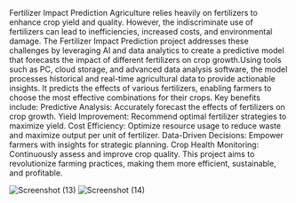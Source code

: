 Fertilizer Impact Prediction
Agriculture relies heavily on fertilizers to enhance crop yield and quality. However, the indiscriminate use of fertilizers can lead to inefficiencies, increased costs, and environmental damage. The Fertilizer Impact Prediction project addresses these challenges by leveraging AI and data analytics to create a predictive model that forecasts the impact of different fertilizers on crop growth.Using tools such as PC, cloud storage, and advanced data analysis software, the model processes historical and real-time agricultural data to provide actionable insights. It predicts the effects of various fertilizers, enabling farmers to choose the most effective combinations for their crops.
Key benefits include:
Predictive Analysis: Accurately forecast the effects of fertilizers on crop growth.
Yield Improvement: Recommend optimal fertilizer strategies to maximize yield.
Cost Efficiency: Optimize resource usage to reduce waste and maximize output per unit of fertilizer.
Data-Driven Decisions: Empower farmers with insights for strategic planning.
Crop Health Monitoring: Continuously assess and improve crop quality.
This project aims to revolutionize farming practices, making them more efficient, sustainable, and profitable.

![Screenshot (13)](https://github.com/user-attachments/assets/5f06559f-759e-40dc-8c0c-9d1dcd215f19)
![Screenshot (14)](https://github.com/user-attachments/assets/fbdf0398-bac9-4021-ad3e-779e61c79d08)

